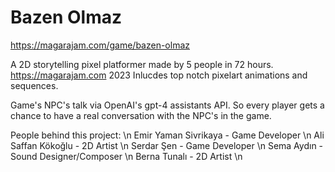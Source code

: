 # Bazen Olmaz
https://magarajam.com/game/bazen-olmaz


A 2D storytelling pixel platformer made by 5 people in 72 hours.  https://magarajam.com 2023 
Inlucdes top notch pixelart animations and sequences.

Game's NPC's talk via OpenAI's gpt-4 assistants API. So every player gets a chance to have a real conversation with the NPC's in the game.

People behind this project: \n
Emir Yaman Sivrikaya - Game Developer \n
Ali Saffan Kökoğlu - 2D Artist \n
Serdar Şen - Game Developer \n
Sema Aydın - Sound Designer/Composer \n
Berna Tunalı - 2D Artist \n
